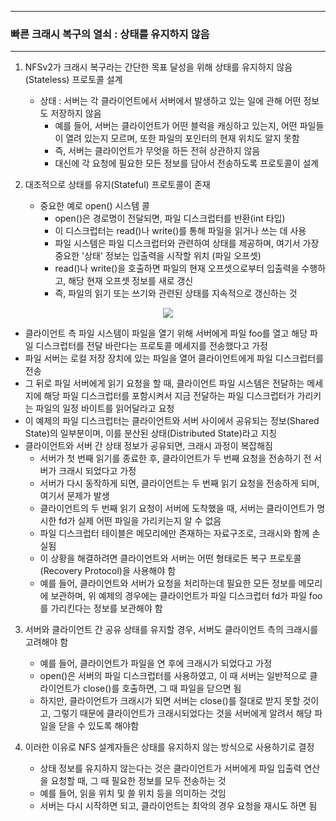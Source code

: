 -----
### 빠른 크래시 복구의 열쇠 : 상태를 유지하지 않음
-----
1. NFSv2가 크래시 복구라는 간단한 목표 달성을 위해 상태를 유지하지 않음(Stateless) 프로토콜 설계
   - 상태 : 서버는 각 클라이언트에서 서버에서 발생하고 있는 일에 관해 어떤 정보도 저장하지 않음
     + 예를 들어, 서버는 클라이언트가 어떤 블럭을 캐싱하고 있는지, 어떤 파일들이 열려 있는지 모르며, 또한 파일의 포인터의 현재 위치도 알지 못함
     + 즉, 서버는 클라이언트가 무엇을 하든 전혀 상관하지 않음
     + 대신에 각 요청에 필요한 모든 정보를 담아서 전송하도록 프로토콜이 설계

2. 대조적으로 상태를 유지(Stateful) 프로토콜이 존재
   - 중요한 예로 open() 시스템 콜
     + open()은 경로명이 전달되면, 파일 디스크럽터를 반환(int 타입)
     + 이 디스크럽터는 read()나 write()를 통해 파일을 읽거나 쓰는 데 사용
     + 파일 시스템은 파일 디스크럽터와 관련하여 상태를 제공하며, 여기서 가장 중요한 '상태' 정보는 입출력을 시작할 위치 (파일 오프셋)
     + read()나 write()을 호출하면 파일의 현재 오프셋으로부터 입출력을 수행하고, 해당 현재 오프셋 정보를 새로 갱신
     + 즉, 파일의 읽기 또는 쓰기와 관련된 상태를 지속적으로 갱신하는 것
<div align="center">
<img src="https://github.com/user-attachments/assets/54fa30b7-8252-4a2a-b211-9e7f7f96cccb">
</div>

   - 클라이언트 측 파일 시스템이 파일을 열기 위해 서버에게 파일 foo를 열고 해당 파일 디스크럽터를 전달 바란다는 프로토콜 메세지를 전송했다고 가정
   - 파일 서버는 로컬 저장 장치에 있는 파일을 열어 클라이언트에게 파일 디스크럽터를 전송
   - 그 뒤로 파일 서버에게 읽기 요청을 할 때, 클라이언트 파일 시스템은 전달하는 메세지에 해당 파일 디스크럽터를 포함시켜서 지금 전달하는 파일 디스크럽터가 가리키는 파일의 일정 바이트를 읽어달라고 요청
   - 이 예제의 파일 디스크럽터는 클라이언트와 서버 사이에서 공유되는 정보(Shared State)의 일부분이며, 이를 분산된 상태(Distributed State)라고 지칭
   - 클라이언트와 서버 간 상태 정보가 공유되면, 크래시 과정이 복잡해짐
     + 서버가 첫 번째 읽기를 종료한 후, 클라이언트가 두 번째 요청을 전송하기 전 서버가 크래시 되었다고 가정
     + 서버가 다시 동작하게 되면, 클라이언트는 두 번째 읽기 요청을 전송하게 되며, 여기서 문제가 발생
     + 클라이언트의 두 번째 읽기 요청이 서버에 도착했을 때, 서버는 클라이언트가 명시한 fd가 실제 어떤 파일을 가리키는지 알 수 없음
     + 파일 디스크럽터 테이블은 메모리에만 존재하는 자료구조로, 크래시와 함께 손실됨
     + 이 상황을 해결하려면 클라이언트와 서버는 어떤 형태로든 복구 프로토콜(Recovery Protocol)을 사용해야 함
     + 예를 들어, 클라이언트와 서버가 요청을 처리하는데 필요한 모든 정보를 메모리에 보관하며, 위 예제의 경우에는 클라이언트가 파일 디스크럽터 fd가 파일 foo를 가리킨다는 정보를 보관해야 함

3. 서버와 클라이언트 간 공유 상태를 유지할 경우, 서버도 클라이언트 측의 크래시를 고려해야 함
   - 예를 들어, 클라이언트가 파일을 연 후에 크래시가 되었다고 가정
   - open()은 서버의 파일 디스크럽터를 사용하였고, 이 때 서버는 일반적으로 클라이언트가 close()를 호출하면, 그 때 파일을 닫으면 됨
   - 하지만, 클라이언트가 크래시가 되면 서버는 close()를 절대로 받지 못할 것이고, 그렇기 때문에 클라이언트가 크래시되었다는 것을 서버에게 알려서 해당 파일을 닫을 수 있도록 해야함

4. 이러한 이유로 NFS 설계자들은 상태를 유지하지 않는 방식으로 사용하기로 결정
   - 상태 정보를 유지하지 않는다는 것은 클라이언트가 서버에게 파일 입출력 연산을 요청할 때, 그 때 필요한 정보를 모두 전송하는 것
   - 예를 들어, 읽을 위치 및 쓸 위치 등을 의미하는 것임
   - 서버는 다시 시작하면 되고, 클라이언트는 최악의 경우 요청을 재시도 하면 됨

